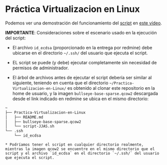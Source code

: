 # Práctica Virtualizacion en Linux

Podemos ver una demostración del funcionamiento del [script](script-JJAS.sh) en [este vídeo](Ejecución%20Script.webm).

**IMPORTANTE**: Consideraciones sobre el escenario usado en la ejecución del script:

* El archivo `id_ecdsa` (proporcionado en la entrega por redmine) debe ubicarse en el directorio `~/.ssh/` del usuario que ejecuta el script.

* EL script se puede (y debe) ejecutar completamente sin necesidad de permisos de administrador.

* El árbol de archivos antes de ejecutar el script debería ser similar al siguiente, teniendo en cuenta que el directorio `~/Practica-Virtualizacion-en-Linux/` es obtenido al clonar este repositorio en la home de usuario, y la imagen `bullseye-base-sparse.qcow2` descargada desde el link indicado en redmine se ubica en el mismo directorio:

```bash
~
├── Practica-Virtualizacion-en-Linux
│   ├── README.md
│   ├── bullseye-base-sparse.qcow2
│   └── script-JJAS.sh
└── .ssh
    └── id_ecdsa
```

    * Podríamos tener el script en cualquier directorio realmente, mientras la imagen qcow2 se encuentre en el mismo directorio que el script y el archivo `id_ecdsa` en el directorio `~/.ssh/` del usuario que ejecuta el script.